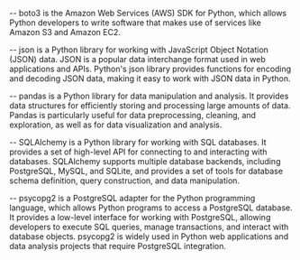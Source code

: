 -- boto3 is the Amazon Web Services (AWS) SDK for Python, which allows Python developers to write software that makes use of services like Amazon S3 and Amazon EC2.

-- json is a Python library for working with JavaScript Object Notation (JSON) data. 
JSON is a popular data interchange format used in web applications and APIs. 
Python's json library provides functions for encoding and decoding JSON data, making it easy to work with JSON data in Python.

-- pandas is a Python library for data manipulation and analysis. It provides data structures for efficiently storing and processing large amounts of data.
Pandas is particularly useful for data preprocessing, cleaning, and exploration, as well as for data visualization and analysis.

-- SQLAlchemy is a Python library for working with SQL databases. It provides a set of high-level API for connecting to and interacting with databases.
SQLAlchemy supports multiple database backends, including PostgreSQL, MySQL, and SQLite, and provides a set of tools for database schema definition, query construction, and data manipulation.

-- psycopg2 is a PostgreSQL adapter for the Python programming language, which allows Python programs to access a PostgreSQL database.
It provides a low-level interface for working with PostgreSQL, allowing developers to execute SQL queries, manage transactions, and interact with database objects. psycopg2 is widely used in Python web applications and data analysis projects that require PostgreSQL integration.

